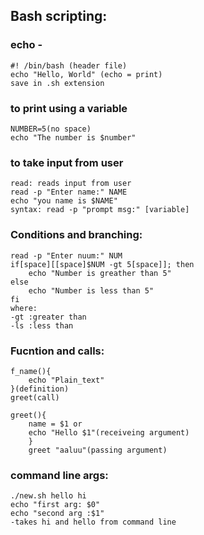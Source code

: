 ﻿##  Bash scripting:
###  echo - 
	#! /bin/bash (header file)
	echo "Hello, World" (echo = print)
	save in .sh extension
### to print using a variable 
	NUMBER=5(no space)
	echo "The number is $number"
###  to take input from user
	read: reads input from user
	read -p "Enter name:" NAME
	echo "you name is $NAME"
	syntax: read -p "prompt msg:" [variable]
### Conditions and branching:
	read -p "Enter nuum:" NUM
	if[space][[space]$NUM -gt 5[space]]; then
		echo "Number is greather than 5"
	else
		echo "Number is less than 5"
	fi	
	where:
	-gt :greater than
	-ls :less than
###  Fucntion and calls:
	f_name(){
		echo "Plain_text"
	}(definition)
	greet(call)
	
	greet(){
		name = $1 or
		echo "Hello $1"(receiveing argument)
		}
		greet "aaluu"(passing argument)
###  command line args:
	./new.sh hello hi
	echo "first arg: $0"
	echo "second arg :$1"
	-takes hi and hello from command line 
